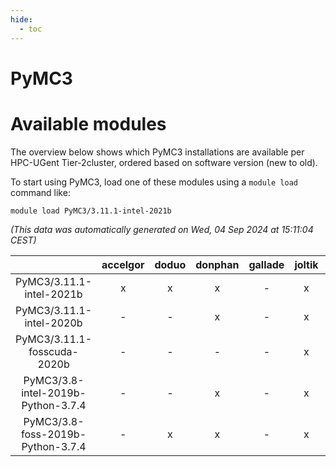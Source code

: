 ```yaml
---
hide:
  - toc
---
```


PyMC3
=====

# Available modules


The overview below shows which PyMC3 installations are available per HPC-UGent Tier-2cluster, ordered based on software version (new to old).

To start using PyMC3, load one of these modules using a `module load` command like:

```shell
module load PyMC3/3.11.1-intel-2021b
```

*(This data was automatically generated on Wed, 04 Sep 2024 at 15:11:04 CEST)*  

| |accelgor|doduo|donphan|gallade|joltik|shinx|skitty|
| :---: | :---: | :---: | :---: | :---: | :---: | :---: | :---: |
|PyMC3/3.11.1-intel-2021b|x|x|x|-|x|-|x|
|PyMC3/3.11.1-intel-2020b|-|-|x|-|x|-|x|
|PyMC3/3.11.1-fosscuda-2020b|-|-|-|-|x|-|-|
|PyMC3/3.8-intel-2019b-Python-3.7.4|-|-|x|-|x|-|x|
|PyMC3/3.8-foss-2019b-Python-3.7.4|-|x|x|-|x|-|x|
